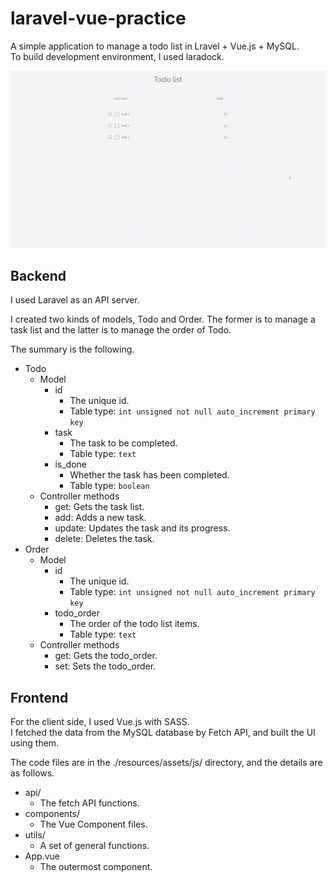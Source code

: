 # laravel-vue-practice

A simple application to manage a todo list in Lravel + Vue.js + MySQL.  
To build development environment, I used laradock.

![demo](imgs/demo.gif)

## Backend

I used Laravel as an API server.

I created two kinds of models, Todo and Order. The former is to manage a task list and the latter is to manage the order of Todo.

The summary is the following.

- Todo
  - Model
    - id
      - The unique id.
      - Table type: `int unsigned not null auto_increment primary key`
    - task
      - The task to be completed.
      - Table type: `text`
    - is_done
      - Whether the task has been completed.
      - Table type: `boolean`
  - Controller methods
    - get: Gets the task list.
    - add: Adds a new task.
    - update: Updates the task and its progress.
    - delete: Deletes the task.
- Order
  - Model
    - id
      - The unique id.
      - Table type: `int unsigned not null auto_increment primary key`
    - todo_order
      - The order of the todo list items.
      - Table type: `text`
  - Controller methods
    - get: Gets the todo_order.
    - set: Sets the todo_order.

## Frontend

For the client side, I used Vue.js with SASS.  
I fetched the data from the MySQL database by Fetch API, and built the UI using them.

The code files are in the ./resources/assets/js/ directory, and the details are as follows.

- api/
  - The fetch API functions.
- components/
  - The Vue Component files.
- utils/
  - A set of general functions.
- App.vue
  - The outermost component.
